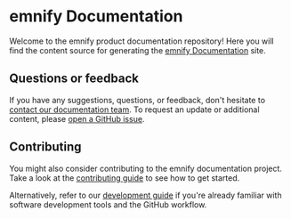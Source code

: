 # emnify Documentation

Welcome to the emnify product documentation repository!
Here you will find the content source for generating the [emnify Documentation](https://docs.emnify.com/) site.

## Questions or feedback

If you have any suggestions, questions, or feedback, don't hesitate to [contact our documentation team](mailto:docs@emnify.com).
To request an update or additional content, please [open a GitHub issue](https://github.com/emnify/product-docs/issues/new).

## Contributing

You might also consider contributing to the emnify documentation project.
Take a look at the [contributing guide](CONTRIBUTING.md) to see how to get started.

Alternatively, refer to our [development guide](./DEVELOPERS.md) if you're already familiar with software development tools and the GitHub workflow.
